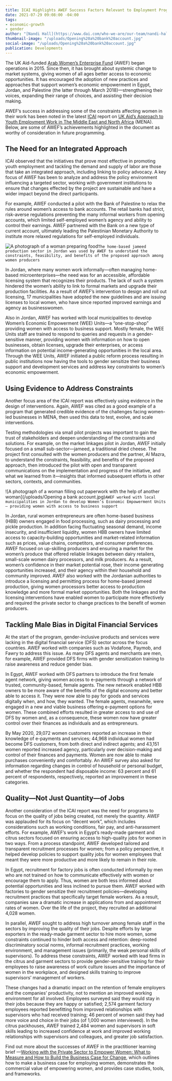 ```yaml
---
title: ICAI Highlights AWEF Success Factors Relevant to Employment Programming
date: 2021-07-29 09:08:00 -04:00
tags:
- economic-growth
- gender
author: "[Nandi Hall](https://www.dai.com/who-we-are/our-team/nandi-hall)"
thumbnail-image: "/uploads/Opening%20a%20bank%20account.jpg"
social-image: "/uploads/Opening%20a%20bank%20account.jpg"
publication: Developments
---
```


The UK Aid-funded [Arab Women’s Enterprise Fund](/our-work/projects/jordan-egypt-and-palestine-arab-women-enterprise-fund) (AWEF) began operations in 2015. Since then, it has brought about systemic change to market systems, giving women of all ages better access to economic opportunities. It has encouraged the adoption of new practices and approaches that support women’s economic empowerment in Egypt, Jordan, and Palestine (the latter through March 2018)—strengthening their voices, expanding their range of choices, and assisting their decision making.  




AWEF’s success in addressing some of the constraints affecting women in their work has been noted in the latest [ICAI](https://icai.independent.gov.uk/) report on [UK Aid’s Approach to Youth Employment Work in The Middle East and North Africa](https://icai.independent.gov.uk/html-version/uk-aids-approach-to-youth-employment-in-the-middle-east-and-north-africa/) (MENA). Below, are some of AWEF’s achievements highlighted in the document as worthy of consideration in future programming.

## The Need for an Integrated Approach

ICAI observed that the initiatives that prove most effective in promoting youth employment and tackling the demand and supply of labor are those that take an integrated approach, including linking to policy advocacy. A key focus of AWEF has been to analyze and address the policy environment influencing a targeted sector, working with government institutions to ensure that changes effected by the project are sustainable and have a wider impact beyond the direct participants.

For example, AWEF conducted a pilot with the Bank of Palestine to relax the rules around women’s access to bank accounts. The retail banks had strict, risk-averse regulations preventing the many informal workers from opening accounts, which limited self-employed women’s agency and ability to control their earnings. AWEF partnered with the Bank on a new type of current account, ultimately leading the Palestinian Monetary Authority to institute more relaxed regulations for self-employed individuals.

![A photograph of a woman preparing food](/uploads/AWEF2.jpg)`The home-based jameed production sector in Jordan was used by AWEF to understand the constraints, feasibility, and benefits of the proposed approach among women producers`

In Jordan, where many women work informally—often managing home-based microenterprises—the need was for an accessible, affordable licensing system that recognizes their products. The lack of such a system hindered the women’s ability to link to formal markets and upgrade their production facilities. As a result of AWEF’s intervention to design and roll out licensing, 17 municipalities have adopted the new guidelines and are issuing licenses to local women, who have since reported improved earnings and agency as businesswomen.
 
Also in Jordan, AWEF has worked with local municipalities to develop Women’s Economic Empowerment (WEE) Units—a “one-stop-shop” providing women with access to business support. Mostly female, the WEE Units staff are trained to respond to queries and requests in a gender-sensitive manner, providing women with information on how to open businesses, obtain licenses, upgrade their enterprises, or access information on potential income-generating opportunities in the local area. Through the WEE Units, AWEF initiated a public reform process resulting in public institutions now having the tools to gender sensitize their business support and development services and address key constraints to women’s economic empowerment.

## Using Evidence to Address Constraints

Another focus area of the ICAI report was effectively using evidence in the design of interventions. Again, AWEF was cited as a good example of a program that generated credible evidence of the challenges facing women-led businesses in MENA, then used this data to test, evolve, and scale  interventions. 

Testing methodologies via small pilot projects was important to gain the trust of stakeholders and deepen understanding of the constraints and solutions. For example, on the market linkages pilot in Jordan, AWEF initially focused on a small sub-sector—jameed, a traditional dried cheese. The project first consulted with the women producers and the partner, Al Mazra, to understand the constraints, feasibility, and benefits of the proposed approach, then introduced the pilot with open and transparent communications on the implementation and progress of the initiative, and what we learned from it—insights that informed subsequent efforts in other sectors, contexts, and communities. 

![A photograph of a woman filling out paperwork with the help of another woman](/uploads/Opening a bank account.jpg)`AWEF worked with local municipalities in Jordan to develop Women’s Economic Empowerment Units— providing women with access to business support `
 
In Jordan, rural women entrepreneurs are often home-based business (HBB) owners engaged in food processing, such as dairy processing and pickle production. In addition facing fluctuating seasonal demand, income insecurity, and insufficient liquidity, women HBB owners have limited access to capacity-building opportunities and market-related information such as prices, value chains, competitors, and consumer preferences. 
AWEF focused on up-skilling producers and ensuring a market for the women’s produce that offered reliable linkages between dairy retailers, small-scale women dairy processors, and milk producers. As a result, women’s confidence in their market potential rose, their income generating opportunities increased, and their agency within their household and community improved. 
AWEF also worked with the Jordanian authorities to introduce a licensing and permitting process for home-based jameed production, giving women processors better access to production knowledge and more formal market opportunities. Both the linkages and the licensing interventions have enabled women to participate more effectively and required the private sector to change practices to the benefit of women producers.

## Tackling Male Bias in Digital Financial Services
 
At the start of the program, gender-inclusive products and services were lacking in the digital financial service (DFS) sector across the focus countries. AWEF worked with companies such as Vodafone, Paymob, and Fawry to address this issue. As many DFS agents and merchants are men, for example, AWEF provided DFS firms with gender sensitization training to raise awareness and reduce gender bias. 

In Egypt, AWEF worked with DFS partners to introduce the first female agent network, giving women access to e-payments through a network of trusted, community-based, female agents. The new network enabled HBB owners to be more aware of the benefits of the digital economy and better able to access it. They were now able to pay for goods and services digitally when, and how, they wanted. The female agents, meanwhile, were engaged in a new and viable business offering e-payment options for women. These combined efforts resulted in greater access to and use of DFS by women and, as a consequence, these women now have greater control over their finances as individuals and as entrepreneurs. 

By May 2020, 29,072 women customers reported an increase in their knowledge of e-payments and services; 44,968 individual women had become DFS customers, from both direct and indirect agents; and 43,151 women reported increased agency, particularly over decision-making and control of their finances and payments. Women are now able to make purchases conveniently and comfortably. An AWEF survey also asked for information regarding changes in control of household or personal budget, and whether the respondent had disposable income: 63 percent and 61 percent of respondents, respectively, reported an improvement in these categories. 

## Quality—Not Just Quantity—of Jobs

Another consideration of the ICAI report was the need for programs to focus on the quality of jobs being created, not merely the quantity. AWEF was applauded for its focus on “decent work”, which includes considerations such as working conditions, fair pay, and anti-harassment efforts.
For example, AWEF’s work in Egypt’s ready-made garment and citrus sectors focused on ensuring access to high-quality jobs for women in two ways. From a process standpoint, AWEF developed tailored and transparent recruitment processes for women; from a policy perspective, it helped develop policies to support quality jobs for women employees that meant they were more productive and more likely to remain in their role. 

In Egypt, recruitment for factory jobs is often conducted informally by men who are not trained on how to communicate effectively with women or encourage them to apply. Thus, women are both less informed about potential opportunities and less inclined to pursue them. AWEF worked with factories to gender sensitize their recruitment policies—developing recruitment practices that specifically target female workers. As a result, companies saw a dramatic increase in applications from and appointment rates of women. Over the life of the project, they recruited an additional 4,028 women. 

In parallel, AWEF sought to address high turnover among female staff in the sectors by improving the quality of their jobs. Despite efforts by large exporters in the ready-made garment sector to hire more women, some constraints continued to hinder both access and retention: deep-rooted discriminatory social norms, informal recruitment practices, working environment, and management issues (primarily, the weak personal skills of supervisors). To address these constraints, AWEF worked with lead firms in the citrus and garment sectors to provide gender-sensitive training for their employees to raise awareness of work culture issues and the importance of women in the workplace, and designed skills training to improve supervisors’ management of workers. 

These changes had a dramatic impact on the retention of female employers and the companies’ productivity, not to mention an improved working environment for all involved. Employees surveyed said they would stay in their jobs because they are happy or satisfied; 2,574 garment factory employees reported benefitting from improved relationships with supervisors who had received training; 46 percent of women said they had more voice and choice in their jobs (of 1,000 women interviewed). In the citrus packhouses, AWEF trained 2,484 women and supervisors in soft skills leading to increased confidence at work and improved working relationships with supervisors and colleagues, and greater job satisfaction.

Find out more about the successes of AWEF in the practitioner learning brief —[Working with the Private Sector to Empower Women: What to Measure and How to Build the Business Case for Change](https://seepnetwork.org/Resource-Post/Working-with-the-Private-Sector-to-Empower-Women-What-to-Measure-and-How-to-Build-the-Business-Case-for-Change), which outlines how to make a business case for employing women, demonstrates the commercial value of empowering women, and provides case studies, tools, and frameworks. 